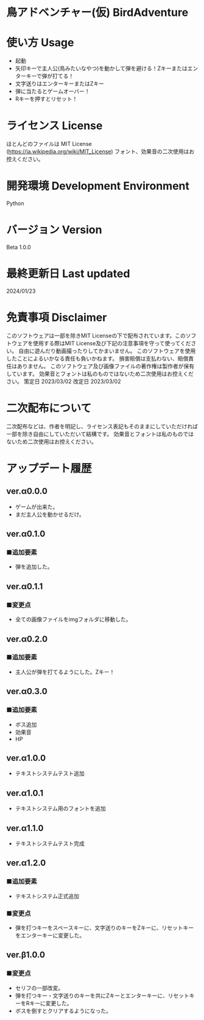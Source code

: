 
# 鳥アドベンチャー(仮) BirdAdventure

# 使い方 Usage

 - 起動
 - 矢印キーで主人公(鳥みたいなやつ)を動かして弾を避ける！Zキーまたはエンターキーで弾が打てる！
 - 文字送りはエンターキーまたはZキー
 - 弾に当たるとゲームオーバー！
 - Rキーを押すとリセット！

# ライセンス License

ほとんどのファイルは
MIT License (https://ja.wikipedia.org/wiki/MIT_License)
フォント、効果音の二次使用はお控えください。

# 開発環境 Development Environment

Python

# バージョン Version

Beta 1.0.0

# 最終更新日 Last updated

2024/01/23

# 免責事項 Disclaimer

このソフトウェアは一部を除きMIT Licenseの下で配布されています。このソフトウェアを使用する際はMIT License及び下記の注意事項を守って使ってください。
自由に遊んだり動画撮ったりしてかまいません。
このソフトウェアを使用したことによるいかなる責任も負いかねます。
損害賠償は支払わない、賠償責任はありません。
このソフトウェア及び画像ファイルの著作権は製作者が保有しています。
効果音とフォントは私のものではないため二次使用はお控えください。
策定日 2023/03/02
改定日 2023/03/02

# 二次配布について

二次配布などは、作者を明記し、ライセンス表記もそのままにしていただければ一部を除き自由にしていただいて結構です。
効果音とフォントは私のものではないため二次使用はお控えください。

# アップデート履歴

## ver.α0.0.0
 - ゲームが出来た。
 - まだ主人公を動かせるだけ。

## ver.α0.1.0
### ■追加要素
 - 弾を追加した。

## ver.α0.1.1
### ■変更点
 - 全ての画像ファイルをimgフォルダに移動した。

## ver.α0.2.0
### ■追加要素
 - 主人公が弾を打てるようにした。Zキー！

## ver.α0.3.0
### ■追加要素
 - ボス追加
 - 効果音
 - HP

## ver.α1.0.0
 - テキストシステムテスト追加

## ver.α1.0.1
 - テキストシステム用のフォントを追加

## ver.α1.1.0
 - テキストシステムテスト完成

## ver.α1.2.0
### ■追加要素
 - テキストシステム正式追加
### ■変更点
 - 弾を打つキーをスペースキーに、文字送りのキーをZキーに、リセットキーをエンターキーに変更した。

## ver.β1.0.0
### ■変更点
 - セリフの一部改変。
 - 弾を打つキー・文字送りのキーを共にZキーとエンターキーに、リセットキーをRキーに変更した。
 - ボスを倒すとクリアするようになった。
